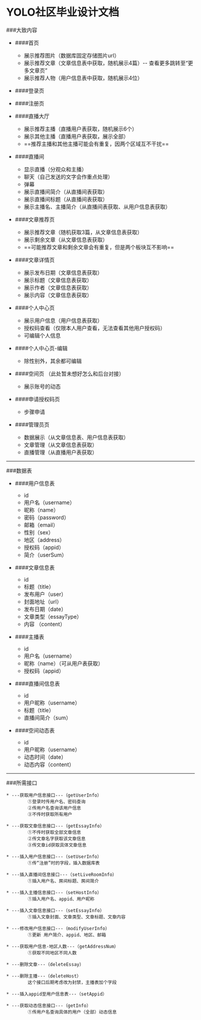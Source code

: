 # YOLO社区毕业设计文档

###大致内容
* ####首页
    * 展示推荐图片（数据库固定存储图片url）
    * 展示推荐文章（文章信息表中获取，随机展示4篇）-- 查看更多跳转至“更多文章页”
    * 展示推荐人物（用户信息表中获取，随机展示4位）

* ####登录页

* ####注册页    

* ####直播大厅
    * 展示推荐主播（直播用户表获取，随机展示6个）
    * 展示其他主播（直播用户表获取，展示全部）
    * ==推荐主播和其他主播可能会有重复，因两个区域互不干扰==

* ####直播间
    * 显示直播（分观众和主播）
    * 聊天（自己发送的文字会作重点处理）
    * 弹幕
    * 展示直播间简介（从直播间表获取）
    * 展示直播间标题（从直播间表获取）
    * 展示主播名、主播简介（从直播间表获取、从用户信息表获取）

* ####文章推荐页
    * 展示推荐文章（随机获取3篇，从文章信息表获取）
    * 展示剩余文章（从文章信息表获取）
    * ==可能推荐文章和剩余文章会有重复，但是两个板块互不影响==    

* ####文章详情页
    * 展示发布日期（文章信息表获取）
    * 展示标题（文章信息表获取）
    * 展示作者（文章信息表获取）
    * 展示内容（文章信息表获取）

* ####个人中心页
    * 展示用户信息（用户信息表获取）
    * 授权码查看（仅限本人用户查看，无法查看其他用户授权码）
    * 可编辑个人信息

* ####个人中心页-编辑
    * 除性别外，其余都可编辑

* ####空间页 （此处暂未想好怎么和后台对接）
    * 展示账号的动态  

* ####申请授权码页
    * 步骤申请

* ####管理员页
    * 数据展示（从文章信息表、用户信息表获取）
    * 文章管理（从文章信息表获取）
    * 直播管理（从直播用户表获取） 

    
-------


###数据表

* ####用户信息表
    * id
    * 用户名（username）
    * 昵称（name）
    * 密码（password）
    * 邮箱（email）
    * 性别（sex）
    * 地区（address）
    * 授权码（appid）
    * 简介（userSum）

* ####文章信息表
    * id
    * 标题（title）
    * 发布用户（user）
    * 封面地址（url）
    * 发布日期（date）
    * 文章类型（essayType）
    * 内容 （content）

* ####主播表
    * id
    * 用户名（username）
    * 昵称（name）（可从用户表获取）
    * 授权码（appid）

* ####直播间信息表
    * id
    * 用户昵称（username）
    * 标题（title）
    * 直播间简介（sum）

* ####空间动态表
    * id
    * 用户昵称（username）
    * 动态时间（date）
    * 动态内容（content）
    
-------
    
    
###所需接口

    * ---获取用户信息接口---（getUserInfo）
            ①登录时传用户名、密码查询
            ②传用户名查询该用户信息
            ③不传时获取所有用户
            
    * ---获取文章信息接口---（getEssayInfo）
            ①不传时获取全部文章信息
            ②传文章名字获取该文章信息
            ③传文章id获取具体文章信息
            
    * ---插入用户信息接口---（setUserInfo）
            ①传“注册”时的字段，插入数据库表
            
    * ---插入直播间信息接口---（setLiveRoomInfo）
            ①插入用户名、房间标题、房间简介
            
    * ---插入主播信息接口---（setHostInfo）
            ①插入用户名、appid、用户昵称
            
    * ---插入文章信息接口---（setEssayInfo）
            ①插入文章封面、文章类型、文章标题、文章内容
            
    * ---修改用户信息接口---（modifyUserInfo）
            ①更新 用户简介、appid、地区、邮箱
            
    * ---获取用户信息-地区人数---（getAddressNum）
            ①获取不同地区不同人数
            
    * ---删除文章---（deleteEssay）
          
    * ---删除主播---（deleteHost）
            这个接口后期考虑改为封禁，主播表加个字段
            
    * ---插入appid至用户信息表---（setAppid）
    
    * ---获取动态信息接口---（getInfo）
            ①传用户名查询具体的用户（全部）动态信息
    




